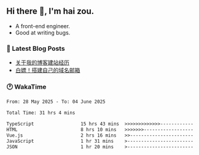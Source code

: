 ## Hi there 👋, I'm hai zou.

- A front-end engineer.
- Good at writing bugs.

### 📖 Latest Blog Posts
<!-- BLOG-POST-LIST:START -->
- [关于我的博客建站经历](https://www.izou.top/2025/01/blog-site-build/)
- [白嫖！搭建自己的域名邮箱](https://www.izou.top/2025/01/domain-mail/)
<!-- BLOG-POST-LIST:END -->

### 🕐 WakaTime
<!--START_SECTION:waka-->

```txt
From: 28 May 2025 - To: 04 June 2025

Total Time: 31 hrs 4 mins

TypeScript                 15 hrs 43 mins  >>>>>>>>>>>>>------------   50.13 %
HTML                       8 hrs 10 mins   >>>>>>>------------------   26.09 %
Vue.js                     2 hrs 16 mins   >>-----------------------   07.24 %
JavaScript                 1 hr 31 mins    >------------------------   04.85 %
JSON                       1 hr 20 mins    >------------------------   04.27 %
```

<!--END_SECTION:waka-->
